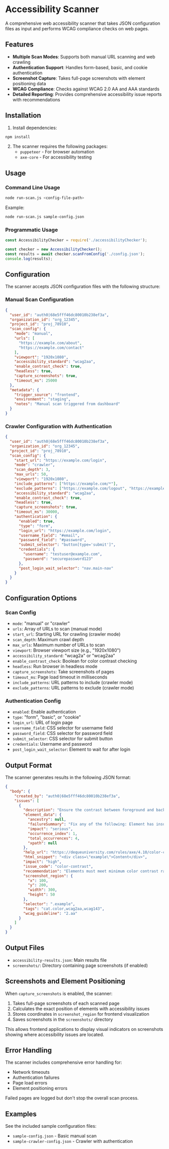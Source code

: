 # Accessibility Scanner

A comprehensive web accessibility scanner that takes JSON configuration files as input and performs WCAG compliance checks on web pages.

## Features

- **Multiple Scan Modes**: Supports both manual URL scanning and web crawling
- **Authentication Support**: Handles form-based, basic, and cookie authentication
- **Screenshot Capture**: Takes full-page screenshots with element positioning data
- **WCAG Compliance**: Checks against WCAG 2.0 AA and AAA standards
- **Detailed Reporting**: Provides comprehensive accessibility issue reports with recommendations

## Installation

1. Install dependencies:
```bash
npm install
```

2. The scanner requires the following packages:
   - `puppeteer` - For browser automation
   - `axe-core` - For accessibility testing

## Usage

### Command Line Usage

```bash
node run-scan.js <config-file-path>
```

Example:
```bash
node run-scan.js sample-config.json
```

### Programmatic Usage

```javascript
const AccessibilityChecker = require('./accessibilityChecker');

const checker = new AccessibilityChecker();
const results = await checker.scanFromConfig('./config.json');
console.log(results);
```

## Configuration

The scanner accepts JSON configuration files with the following structure:

### Manual Scan Configuration

```json
{
  "user_id": "auth0|68e5fff46dc80010b238ef3a",
  "organization_id": "org_12345",
  "project_id": "proj_78910",
  "scan_config": {
    "mode": "manual",
    "urls": [
      "https://example.com/about",
      "https://example.com/contact"
    ],
    "viewport": "1920x1080",
    "accessibility_standard": "wcag2aa",
    "enable_contrast_check": true,
    "headless": true,
    "capture_screenshots": true,
    "timeout_ms": 25000
  },
  "metadata": {
    "trigger_source": "frontend",
    "environment": "staging",
    "notes": "Manual scan triggered from dashboard"
  }
}
```

### Crawler Configuration with Authentication

```json
{
  "user_id": "auth0|68e5fff46dc80010b238ef3a",
  "organization_id": "org_12345",
  "project_id": "proj_78910",
  "scan_config": {
    "start_url": "https://example.com/login",
    "mode": "crawler",
    "scan_depth": 3,
    "max_urls": 50,
    "viewport": "1920x1080",
    "include_patterns": ["https://example.com/*"],
    "exclude_patterns": ["https://example.com/logout", "https://example.com/api/*"],
    "accessibility_standard": "wcag2aa",
    "enable_contrast_check": true,
    "headless": true,
    "capture_screenshots": true,
    "timeout_ms": 30000,
    "authentication": {
      "enabled": true,
      "type": "form",
      "login_url": "https://example.com/login",
      "username_field": "#email",
      "password_field": "#password",
      "submit_selector": "button[type='submit']",
      "credentials": {
        "username": "testuser@example.com",
        "password": "securepassword123"
      },
      "post_login_wait_selector": "nav.main-nav"
    }
  }
}
```

## Configuration Options

### Scan Config

- `mode`: "manual" or "crawler"
- `urls`: Array of URLs to scan (manual mode)
- `start_url`: Starting URL for crawling (crawler mode)
- `scan_depth`: Maximum crawl depth
- `max_urls`: Maximum number of URLs to scan
- `viewport`: Browser viewport size (e.g., "1920x1080")
- `accessibility_standard`: "wcag2a" or "wcag2aa"
- `enable_contrast_check`: Boolean for color contrast checking
- `headless`: Run browser in headless mode
- `capture_screenshots`: Take screenshots of pages
- `timeout_ms`: Page load timeout in milliseconds
- `include_patterns`: URL patterns to include (crawler mode)
- `exclude_patterns`: URL patterns to exclude (crawler mode)

### Authentication Config

- `enabled`: Enable authentication
- `type`: "form", "basic", or "cookie"
- `login_url`: URL of login page
- `username_field`: CSS selector for username field
- `password_field`: CSS selector for password field
- `submit_selector`: CSS selector for submit button
- `credentials`: Username and password
- `post_login_wait_selector`: Element to wait for after login

## Output Format

The scanner generates results in the following JSON format:

```json
{
  "body": {
    "created_by": "auth0|68e5fff46dc80010b238ef3a",
    "issues": [
      {
        "description": "Ensure the contrast between foreground and background colors meets WCAG 2 AA minimum contrast ratio thresholds",
        "element_data": {
          "ancestry": null,
          "failureSummary": "Fix any of the following: Element has insufficient color contrast...",
          "impact": "serious",
          "occurrence_index": 1,
          "total_occurrences": 4,
          "xpath": null
        },
        "help_url": "https://dequeuniversity.com/rules/axe/4.10/color-contrast",
        "html_snippet": "<div class=\"example\">Content</div>",
        "impact": "high",
        "issue_code": "color-contrast",
        "recommendation": "Elements must meet minimum color contrast ratio thresholds",
        "screenshot_region": {
          "x": 100,
          "y": 200,
          "width": 300,
          "height": 50
        },
        "selector": ".example",
        "tags": "cat.color,wcag2aa,wcag143",
        "wcag_guideline": "2.aa"
      }
    ]
  }
}
```

## Output Files

- `accessibility-results.json`: Main results file
- `screenshots/`: Directory containing page screenshots (if enabled)

## Screenshots and Element Positioning

When `capture_screenshots` is enabled, the scanner:
1. Takes full-page screenshots of each scanned page
2. Calculates the exact position of elements with accessibility issues
3. Stores coordinates in `screenshot_region` for frontend visualization
4. Saves screenshots in the `screenshots/` directory

This allows frontend applications to display visual indicators on screenshots showing where accessibility issues are located.

## Error Handling

The scanner includes comprehensive error handling for:
- Network timeouts
- Authentication failures
- Page load errors
- Element positioning errors

Failed pages are logged but don't stop the overall scan process.

## Examples

See the included sample configuration files:
- `sample-config.json` - Basic manual scan
- `sample-crawler-config.json` - Crawler with authentication